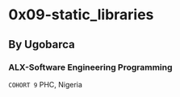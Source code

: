 # 0x09-static_libraries
## By Ugobarca
### ALX-Software Engineering Programming
``` COHORT 9 ```
PHC, Nigeria
